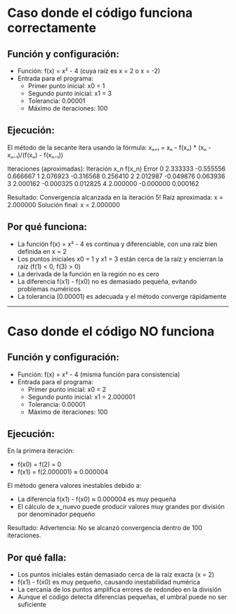 
# Caso donde el código funciona correctamente

## Función y configuración:
- Función: f(x) = x² - 4 (cuya raíz es x = 2 o x = -2)
- Entrada para el programa:
  - Primer punto inicial: x0 = 1
  - Segundo punto inicial: x1 = 3
  - Tolerancia: 0.00001
  - Máximo de iteraciones: 100

## Ejecución:
El método de la secante itera usando la fórmula:
xₙ₊₁ = xₙ - f(xₙ) * (xₙ - xₙ₋₁)/(f(xₙ) - f(xₙ₋₁))


Iteraciones (aproximadas):
Iteración x_n f(x_n) Error
0 2.333333 -0.555556 0.666667
1 2.076923 -0.316568 0.256410
2 2.012987 -0.049876 0.063936
3 2.000162 -0.000325 0.012825
4 2.000000 -0.000000 0.000162


Resultado:
Convergencia alcanzada en la iteración 5!
Raíz aproximada: x = 2.000000
Solución final: x = 2.000000


## Por qué funciona:
- La función f(x) = x² - 4 es continua y diferenciable, con una raíz bien definida en x = 2
- Los puntos iniciales x0 = 1 y x1 = 3 están cerca de la raíz y encierran la raíz (f(1) < 0, f(3) > 0)
- La derivada de la función en la región no es cero
- La diferencia f(x1) - f(x0) no es demasiado pequeña, evitando problemas numéricos
- La tolerancia (0.00001) es adecuada y el método converge rápidamente

---

# Caso donde el código NO funciona

## Función y configuración:
- Función: f(x) = x² - 4 (misma función para consistencia)
- Entrada para el programa:
  - Primer punto inicial: x0 = 2
  - Segundo punto inicial: x1 = 2.000001
  - Tolerancia: 0.00001
  - Máximo de iteraciones: 100

## Ejecución:
En la primera iteración:
- f(x0) = f(2) = 0
- f(x1) = f(2.000001) ≈ 0.000004

El método genera valores inestables debido a:
- La diferencia f(x1) - f(x0) ≈ 0.000004 es muy pequeña
- El cálculo de x_nuevo puede producir valores muy grandes por división por denominador pequeño

Resultado:
Advertencia: No se alcanzó convergencia dentro de 100 iteraciones.


## Por qué falla:
- Los puntos iniciales están demasiado cerca de la raíz exacta (x = 2)
- f(x1) - f(x0) es muy pequeño, causando inestabilidad numérica
- La cercanía de los puntos amplifica errores de redondeo en la división
- Aunque el código detecta diferencias pequeñas, el umbral puede no ser suficiente
